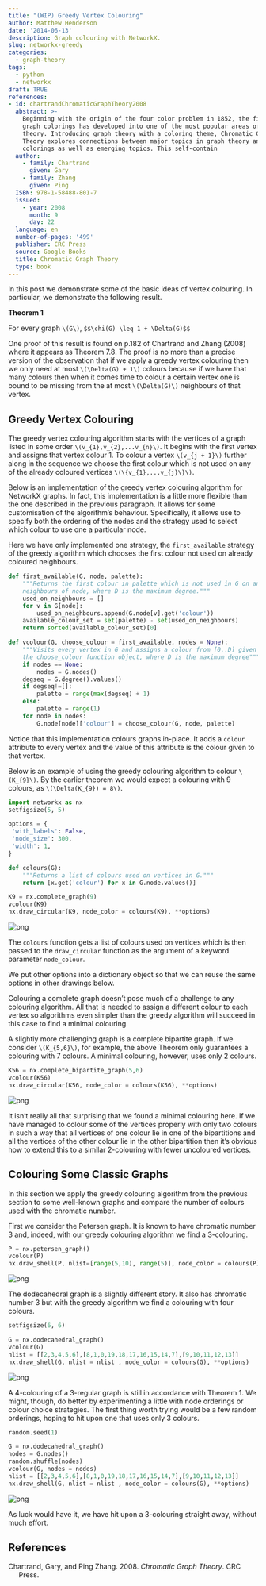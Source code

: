 ```yaml
---
title: "(WIP) Greedy Vertex Colouring"
author: Matthew Henderson
date: '2014-06-13'
description: Graph colouring with NetworkX.
slug: networkx-greedy
categories:
  - graph-theory
tags:
  - python
  - networkx
draft: TRUE
references:
- id: chartrandChromaticGraphTheory2008
  abstract: >-
    Beginning with the origin of the four color problem in 1852, the field of
    graph colorings has developed into one of the most popular areas of graph
    theory. Introducing graph theory with a coloring theme, Chromatic Graph
    Theory explores connections between major topics in graph theory and graph
    colorings as well as emerging topics. This self-contain
  author:
    - family: Chartrand
      given: Gary
    - family: Zhang
      given: Ping
  ISBN: 978-1-58488-801-7
  issued:
    - year: 2008
      month: 9
      day: 22
  language: en
  number-of-pages: '499'
  publisher: CRC Press
  source: Google Books
  title: Chromatic Graph Theory
  type: book
---
```


In this post we demonstrate some of the basic ideas of vertex colouring. In
particular, we demonstrate the following result.

**Theorem 1**

For every graph `\(G\)`, `$$\chi(G) \leq 1 + \Delta(G)$$`

One proof of this result is found on p.182 of
Chartrand and Zhang (2008)
where it appears as Theorem 7.8. The proof is no more than a
precise version of the observation that if we apply a greedy vertex colouring
then we only need at most `\(\Delta(G) + 1\)` colours because if we have that many
colours then when it comes time to colour a certain vertex one is bound to be
missing from the at most `\(\Delta(G)\)`
neighbours of that vertex.

## Greedy Vertex Colouring

The greedy vertex colouring algorithm starts with the vertices of a graph listed
in some order `\(v_{1},v_{2},...v_{n}\)`. It begins with the first vertex and
assigns that vertex colour 1. To colour a vertex `\(v_{j + 1}\)` further along in
the sequence we choose the first colour which is not used on any of the already
coloured vertices `\(\{v_{1},...v_{j}\}\)`.

Below is an implementation of the greedy vertex colouring algorithm for NetworkX
graphs. In fact, this implementation is a little more flexible than the one
described in the previous paragraph. It allows for some customisation of the
algorithm’s behaviour. Specifically, it allows use to specify both the ordering
of the nodes and the strategy used to select which colour to use one a
particular node.

Here we have only implemented one strategy, the `first_available` strategy of
the greedy algorithm which chooses the first colour not used on already coloured
neighbours.

``` python
def first_available(G, node, palette):
    """Returns the first colour in palette which is not used in G on any
    neighbours of node, where D is the maximum degree."""
    used_on_neighbours = []
    for v in G[node]:
        used_on_neighbours.append(G.node[v].get('colour'))
    available_colour_set = set(palette) - set(used_on_neighbours)
    return sorted(available_colour_set)[0]

def vcolour(G, choose_colour = first_available, nodes = None):
    """Visits every vertex in G and assigns a colour from [0..D] given by
    the choose_colour function object, where D is the maximum degree"""
    if nodes == None:
        nodes = G.nodes()
    degseq = G.degree().values()
    if degseq!=[]:
        palette = range(max(degseq) + 1)
    else:
        palette = range(1)
    for node in nodes:
        G.node[node]['colour'] = choose_colour(G, node, palette)
```

Notice that this implementation colours graphs in-place. It adds a `colour`
attribute to every vertex and the value of this attribute is the colour given to
that vertex.

Below is an example of using the greedy colouring algorithm to colour `\(K_{9}\)`.
By the earlier theorem we would expect a colouring with 9 colours, as
`\(\Delta(K_{9}) = 8\)`.

``` python
import networkx as nx
setfigsize(5, 5)

options = {
 'with_labels': False,
 'node_size': 300,
 'width': 1,
}

def colours(G):
    """Returns a list of colours used on vertices in G."""
    return [x.get('colour') for x in G.node.values()]

K9 = nx.complete_graph(9)
vcolour(K9)
nx.draw_circular(K9, node_color = colours(K9), **options)
```

![png](figure/graph-colouring-noteboook_6_1.png)

The `colours` function gets a list of colours used on vertices which is then
passed to the `draw_circular` function as the argument of a keyword parameter
`node_colour`.

We put other options into a dictionary object so that we can reuse the same
options in other drawings below.

Colouring a complete graph doesn’t pose much of a challenge to any colouring
algorithm. All that is needed to assign a different colour to each vertex so
algorithms even simpler than the greedy algorithm will succeed in this case to
find a minimal colouring.

A slightly more challenging graph is a complete bipartite graph. If we consider
`\(K_{5,6}\)`, for example, the above Theorem only guarantees a colouring with 7
colours. A minimal colouring, however, uses only 2 colours.

``` python
K56 = nx.complete_bipartite_graph(5,6)
vcolour(K56)
nx.draw_circular(K56, node_color = colours(K56), **options)
```

![png](figure/graph-colouring-noteboook_8_0.png)

It isn’t really all that surprising that we found a minimal colouring here. If
we have managed to colour some of the vertices properly with only two colours in
such a way that all vertices of one colour lie in one of the bipartitions and
all the vertices of the other colour lie in the other bipartition then it’s
obvious how to extend this to a similar 2-colouring with fewer uncoloured
vertices.

## Colouring Some Classic Graphs

In this section we apply the greedy colouring algorithm from the previous
section to some well-known graphs and compare the number of colours used with
the chromatic number.

First we consider the Petersen graph. It is known to have chromatic number 3
and, indeed, with our greedy colouring algorithm we find a 3-colouring.

``` python
P = nx.petersen_graph()
vcolour(P)
nx.draw_shell(P, nlist=[range(5,10), range(5)], node_color = colours(P), **options)
```

![png](figure/graph-colouring-noteboook_11_0.png)

The dodecahedral graph is a slightly different story. It also has chromatic
number 3 but with the greedy algorithm we find a colouring with four colours.

``` python
setfigsize(6, 6)

G = nx.dodecahedral_graph()
vcolour(G)
nlist = [[2,3,4,5,6],[8,1,0,19,18,17,16,15,14,7],[9,10,11,12,13]]
nx.draw_shell(G, nlist = nlist , node_color = colours(G), **options)
```

![png](figure/graph-colouring-noteboook_13_0.png)

A 4-colouring of a 3-regular graph is still in accordance with Theorem 1. We
might, though, do better by experimenting a little with node orderings or colour
choice strategies. The first thing worth trying would be a few random orderings,
hoping to hit upon one that uses only 3
colours.

``` python
random.seed(1)

G = nx.dodecahedral_graph()
nodes = G.nodes()
random.shuffle(nodes)
vcolour(G, nodes = nodes)
nlist = [[2,3,4,5,6],[8,1,0,19,18,17,16,15,14,7],[9,10,11,12,13]]
nx.draw_shell(G, nlist = nlist , node_color = colours(G), **options)
```

![png](figure/graph-colouring-noteboook_15_0.png)

As luck would have it, we have hit upon a 3-colouring straight away, without
much effort.

## References

<div id="refs" class="references csl-bib-body hanging-indent">

<div id="ref-chartrandChromaticGraphTheory2008" class="csl-entry">

Chartrand, Gary, and Ping Zhang. 2008. *Chromatic Graph Theory*. CRC Press.

</div>

</div>
